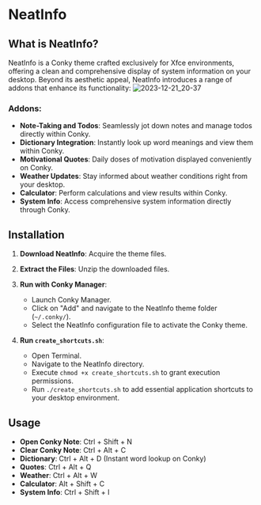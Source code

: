 # NeatInfo

## What is NeatInfo?
NeatInfo is a Conky theme crafted exclusively for Xfce environments, offering a clean and comprehensive display of system information on your desktop. Beyond its aesthetic appeal, NeatInfo introduces a range of addons that enhance its functionality:
![2023-12-21_20-37](https://github.com/somen3/NeatInfo/assets/92948254/b1bd6d87-f3b9-48e5-8928-5b6301aae23a)

### Addons:
- **Note-Taking and Todos**: Seamlessly jot down notes and manage todos directly within Conky.
- **Dictionary Integration**: Instantly look up word meanings and view them within Conky.
- **Motivational Quotes**: Daily doses of motivation displayed conveniently on Conky.
- **Weather Updates**: Stay informed about weather conditions right from your desktop.
- **Calculator**: Perform calculations and view results within Conky.
- **System Info**: Access comprehensive system information directly through Conky.

## Installation
1. **Download NeatInfo**: Acquire the theme files.
2. **Extract the Files**: Unzip the downloaded files.
3. **Run with Conky Manager**:
   - Launch Conky Manager.
   - Click on "Add" and navigate to the NeatInfo theme folder (`~/.conky/`).
   - Select the NeatInfo configuration file to activate the Conky theme.

4. **Run `create_shortcuts.sh`**:
   - Open Terminal.
   - Navigate to the NeatInfo directory.
   - Execute `chmod +x create_shortcuts.sh` to grant execution permissions.
   - Run `./create_shortcuts.sh` to add essential application shortcuts to your desktop environment.

## Usage
- **Open Conky Note**: Ctrl + Shift + N
- **Clear Conky Note**: Ctrl + Alt + C
- **Dictionary**: Ctrl + Alt + D (Instant word lookup on Conky)
- **Quotes**: Ctrl + Alt + Q
- **Weather**: Ctrl + Alt + W
- **Calculator**: Alt + Shift + C
- **System Info**: Ctrl + Shift + I
